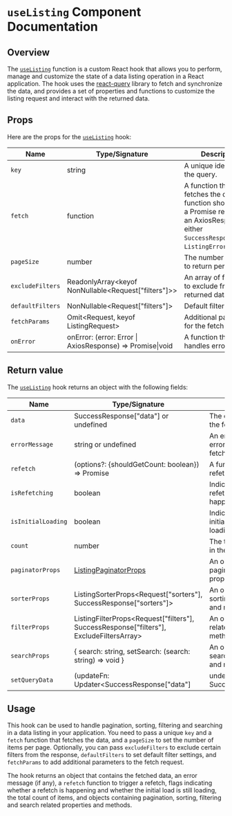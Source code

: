 # `useListing` Component Documentation

## Overview
The [`useListing`](../../src/hooks/useListing.ts) function is a custom React hook that allows you to perform, manage and customize the state of a data listing operation in a React application. The hook uses the [react-query](https://react-query.tanstack.com/) library to fetch and synchronize the data, and provides a set of properties and functions to customize the listing request and interact with the returned data.

## Props
Here are the props for the [`useListing`](../../src/hooks/useListing.ts) hook:

| Name | Type/Signature | Description | Required |
| --- | --- | --- | --- |
| `key` | string | A unique identifier for the query. | Yes |
| `fetch` | function | A function that fetches the data. This function should return a Promise resolving to an AxiosResponse of either `SuccessResponse` or `ListingErrorResponse`. | Yes |
| `pageSize` | number | The number of items to return per page. | Yes |
| `excludeFilters` | ReadonlyArray<keyof NonNullable<Request["filters"]>> | An array of filter keys to exclude from the returned data. | No |
| `defaultFilters` | NonNullable<Request["filters"]> | Default filter settings. | No |
| `fetchParams` | Omit<Request, keyof ListingRequest> | Additional parameters for the fetch request. | No |
| `onError` | onError: (error: Error \| AxiosResponse<ListingErrorResponse>) => Promise<void>\|void | A function that handles errors. |

## Return value
The [`useListing`](../../src/hooks/useListing.ts) hook returns an object with the following fields:

| Name | Type/Signature | Description |
| --- | --- | --- |
| `data` | SuccessResponse["data"] or undefined | The data returned from the fetch request. |
| `errorMessage` | string or undefined | An error message, if any error occurred during the fetch request. |
| `refetch` | (options?: {shouldGetCount: boolean}) => Promise<void> | A function that triggers a refetch of the data. |
| `isRefetching` | boolean | Indicates whether a refetch is currently happening. |
| `isInitialLoading` | boolean | Indicates whether the initial fetch request is still loading. |
| `count` | number | The total number of items in the listing. |
| `paginatorProps` | [ListingPaginatorProps](../../src/hooks/useListing.ts) | An object containing pagination related properties and methods. |
| `sorterProps` | ListingSorterProps<Request["sorters"], SuccessResponse["sorters"]> | An object containing sorting related properties and methods. |
| `filterProps` | ListingFilterProps<Request["filters"], SuccessResponse["filters"], ExcludeFiltersArray> | An object containing filter related properties and methods. |
| `searchProps` | { search: string, setSearch: (search: string) => void } | An object containing search related properties and methods. |
| `setQueryData` | (updateFn: Updater<SuccessResponse["data"] | undefined, SuccessResponse["data"] | undefined>) => SuccessResponse["data"] | undefined | A function that sets the query data. |


## Usage
This hook can be used to handle pagination, sorting, filtering and searching in a data listing in your application. You need to pass a unique `key` and a `fetch` function that fetches the data, and a `pageSize` to set the number of items per page. Optionally, you can pass `excludeFilters` to exclude certain filters from the response, `defaultFilters` to set default filter settings, and `fetchParams` to add additional parameters to the fetch request.

The hook returns an object that contains the fetched data, an error message (if any), a `refetch` function to trigger a refetch, flags indicating whether a refetch is happening and whether the initial load is still loading, the total count of items, and objects containing pagination, sorting, filtering and search related properties and methods.
